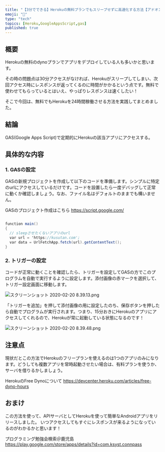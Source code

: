 ```yaml
---
title: "【3分でできる】Herokuの無料プランでもスリープせずに高速化する方法【アドオン不要】"
emoji: "👾"
type: "tech"
topics: [Heroku,GoogleAppsScript,gas]
published: true
---
```

## 概要

Herokuの無料のdynoプランでアプリをデプロイしている人も多いかと思います。

その時の問題点は30分アクセスがなければ、Herokuがスリープしてしまい、次回アクセス時にレスポンスが返ってくるのに時間がかかるという点です。無料で使わせてもらっているとはいえ、やっぱりレスポンスは速くしたい！

そこで今回は、無料でもHerokuを24時間稼働させる方法を実践してまとめました。

## 結論

GAS(Google Apps Script)で定期的にHerokuの該当アプリにアクセスする。

## 具体的な内容

### 1. GASの設定

GASの新規プロジェクトを作成して以下のコードを準備します。シンプルに特定のurlにアクセスしているだけです。コードを設置したら一度デバッグして正常に動くか確認しましょう。なお、ファイル名はデフォルトのままでも構いません。

GASのプロジェクト作成はこちら
https://script.google.com/

```JavaScript:main.gs

function main() 
{
  // sleepさせたくないアプリのurl
  var url = 'https://kusutan.com';
  var data = UrlFetchApp.fetch(url).getContentText();
}
```

### 2. トリガーの設定

コードが正常に動くことを確認したら、トリガーを設定してGASの方でこのプログラムを自動で実行するように設定します。添付画像の赤マークを選択して、トリガー設定画面に移動します。

![スクリーンショット 2020-02-20 8.39.13.png](https://qiita-image-store.s3.ap-northeast-1.amazonaws.com/0/36927/0be961b8-f5fa-be11-a78a-60924597d68c.png)

「トリガーを追加」を押して添付画像の用に設定したのち、保存ボタンを押したら自動でプログラムが実行されます。つまり、15分おきにHerokuのアプリにアクセスしてくれるので、Herokuが常に起動している状態になるのです！

![スクリーンショット 2020-02-20 8.39.48.png](https://qiita-image-store.s3.ap-northeast-1.amazonaws.com/0/36927/ebf9b5db-4cd2-c2fc-8351-a28d6850b1c2.png)

## 注意点

現状だとこの方法でHerokuのフリープランを使えるのは1つのアプリのみになります。どうしても複数アプリを常時起動させたい場合は、有料プランを使うか、サーバを借りるかしましょう。

HerokuのFree Dynoについて
https://devcenter.heroku.com/articles/free-dyno-hours

## おまけ

この方法を使って、APIサーバとしてHerokuを使って簡単なAndroidアプリをリリースしました。
いつアクセスしてもすぐにレスポンスが来るようになっているのがわかるかと思います！

プログラミング勉強会検索＠鹿児島
https://play.google.com/store/apps/details?id=com.ksyst.connpass

